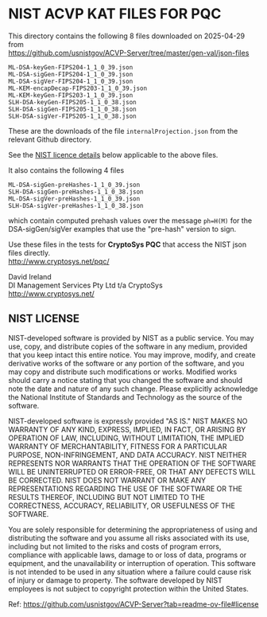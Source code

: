 NIST ACVP KAT FILES FOR PQC
===========================

This directory contains the following 8 files downloaded on 2025-04-29 from  
https://github.com/usnistgov/ACVP-Server/tree/master/gen-val/json-files

	ML-DSA-keyGen-FIPS204-1_1_0_39.json
	ML-DSA-sigGen-FIPS204-1_1_0_39.json
	ML-DSA-sigVer-FIPS204-1_1_0_39.json
	ML-KEM-encapDecap-FIPS203-1_1_0_39.json
	ML-KEM-keyGen-FIPS203-1_1_0_39.json
	SLH-DSA-keyGen-FIPS205-1_1_0_38.json
	SLH-DSA-sigGen-FIPS205-1_1_0_38.json
	SLH-DSA-sigVer-FIPS205-1_1_0_38.json
	
These are the downloads of the file `internalProjection.json` from the 
relevant Github directory.

See the [NIST licence details](#nist-license) below applicable to the above files.

It also contains the following 4 files

	ML-DSA-sigGen-preHashes-1_1_0_39.json
	SLH-DSA-sigGen-preHashes-1_1_0_38.json
	ML-DSA-sigVer-preHashes-1_1_0_39.json
	SLH-DSA-sigVer-preHashes-1_1_0_38.json

which contain computed prehash values over the message `ph=H(M)` for the DSA-sigGen/sigVer examples that use the "pre-hash" version to sign.

Use these files in the tests for **CryptoSys PQC** that access the NIST json files directly.  
http://www.cryptosys.net/pqc/

David Ireland  
DI Management Services Pty Ltd t/a CryptoSys  
http://www.cryptosys.net/


## NIST LICENSE

NIST-developed software is provided by NIST as a public service. You may use, 
copy, and distribute copies of the software in any medium, provided that you 
keep intact this entire notice. You may improve, modify, and create derivative 
works of the software or any portion of the software, and you may copy and 
distribute such modifications or works. Modified works should carry a notice 
stating that you changed the software and should note the date and nature of 
any such change. Please explicitly acknowledge the National Institute of 
Standards and Technology as the source of the software.

NIST-developed software is expressly provided "AS IS." NIST MAKES NO WARRANTY 
OF ANY KIND, EXPRESS, IMPLIED, IN FACT, OR ARISING BY OPERATION OF LAW, 
INCLUDING, WITHOUT LIMITATION, THE IMPLIED WARRANTY OF MERCHANTABILITY, FITNESS 
FOR A PARTICULAR PURPOSE, NON-INFRINGEMENT, AND DATA ACCURACY. NIST NEITHER 
REPRESENTS NOR WARRANTS THAT THE OPERATION OF THE SOFTWARE WILL BE UNINTERRUPTED
OR ERROR-FREE, OR THAT ANY DEFECTS WILL BE CORRECTED. NIST DOES NOT WARRANT OR 
MAKE ANY REPRESENTATIONS REGARDING THE USE OF THE SOFTWARE OR THE RESULTS 
THEREOF, INCLUDING BUT NOT LIMITED TO THE CORRECTNESS, ACCURACY, RELIABILITY, 
OR USEFULNESS OF THE SOFTWARE.

You are solely responsible for determining the appropriateness of using and 
distributing the software and you assume all risks associated with its use, 
including but not limited to the risks and costs of program errors, compliance 
with applicable laws, damage to or loss of data, programs or equipment, and the 
unavailability or interruption of operation. This software is not intended to 
be used in any situation where a failure could cause risk of injury or damage 
to property. The software developed by NIST employees is not subject to 
copyright protection within the United States.

Ref: https://github.com/usnistgov/ACVP-Server?tab=readme-ov-file#license
